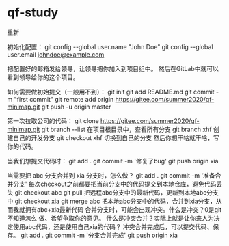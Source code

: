 # qf-study
重新

初始化配置：
git config --global user.name "John Doe"
git config --global user.email johndoe@example.com

把配置好的邮箱发给领导，让领导把你加入到项目组中。
然后在GitLab中就可以看到领导给你的这个项目。

如何需要做初始提交（一般用不到）：
git init
git add README.md
git commit -m "first commit"
git remote add origin https://gitee.com/summer2020/qf-minimap.git
git push -u origin master



第一次拉取公司的代码：
git clone https://gitee.com/summer2020/qf-minimap.git
git branch --list   在项目根目录中，查看所有分支
git branch xhf  创建自己的开发分支
git checkout xhf  切换到自己的分支
然后你想干啥就干啥，写你的代码。

当我们想提交代码时：
git add .
git commit -m '修复了bug'
git push origin xia


当需要把 abc 分支合并到 xia 分支时，怎么做？
git add .
git commit -m '准备合并分支'   每次checkout之前都要把当前分支中的代码提交到本地仓库，避免代码丢失
git checkout abc
git pull   把远程abc分支中的最新代码，更新到本地abc分支中
git checkout xia
git merge abc  把本地abc分支中的代码，合并到xia分支，从而我就拥有abc+xia最新代码
合并分支时，可能会出现冲突。什么是冲突？0是git不知道怎么 做、希望争取你的意见。
什么是冲突合并？实际上就是让你来人为决定使用abc代码，还是使用自己xia的代码？
冲突合并完成后，可以提交代码、保存。
git add .
git commit -m '分支合并完成'
git push origin xia



